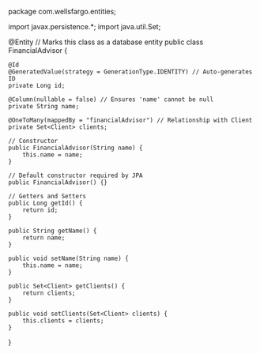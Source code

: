 package com.wellsfargo.entities;

import javax.persistence.*;
import java.util.Set;

@Entity // Marks this class as a database entity
public class FinancialAdvisor {

    @Id
    @GeneratedValue(strategy = GenerationType.IDENTITY) // Auto-generates ID
    private Long id;

    @Column(nullable = false) // Ensures 'name' cannot be null
    private String name;

    @OneToMany(mappedBy = "financialAdvisor") // Relationship with Client
    private Set<Client> clients;

    // Constructor
    public FinancialAdvisor(String name) {
        this.name = name;
    }

    // Default constructor required by JPA
    public FinancialAdvisor() {}

    // Getters and Setters
    public Long getId() {
        return id;
    }

    public String getName() {
        return name;
    }

    public void setName(String name) {
        this.name = name;
    }

    public Set<Client> getClients() {
        return clients;
    }

    public void setClients(Set<Client> clients) {
        this.clients = clients;
    }
}
